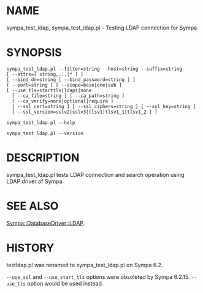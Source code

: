 # NAME

sympa\_test\_ldap, sympa\_test\_ldap.pl - Testing LDAP connection for Sympa

# SYNOPSIS

    sympa_test_ldap.pl --filter=string --host=string --suffix=string
    [ --attrs=[ string,...|* ] ]
    [ --bind_dn=string [ --bind_password=string ] ]
    [ --port=string ] [ --scope=base|one|sub ]
    [ --use_tls=starttls|ldaps|none
      [ --ca_file=string ] [ --ca_path=string ]
      [ --ca_verify=none|optional|require ]
      [ --ssl_cert=string ] [ --ssl_ciphers=string ] [ --ssl_key=string ]
      [ --ssl_version=sslv2|sslv3|tlsv1|tlsv1_1|tlsv1_2 ] ]

    sympa_test_ldap.pl --help

    sympa_test_ldap.pl --version

# DESCRIPTION

sympa\_test\_ldap.pl tests LDAP connection and search operation using LDAP
driver of Sympa.

# SEE ALSO

[Sympa::DatabaseDriver::LDAP](./Sympa::DatabaseDriver::LDAP.3.md).

# HISTORY

testldap.pl was renamed to sympa\_test\_ldap.pl on Sympa 6.2.

`--use_ssl` and `--use_start_tls` options were obsoleted by Sympa 6.2.15.
`--use_tls` option would be used instead.
